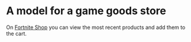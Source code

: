 # A model for a game goods store

On [Fortnite Shop](https://vladust.github.io/fortnite-shop/) you can view the most recent
products and add them to the cart.
